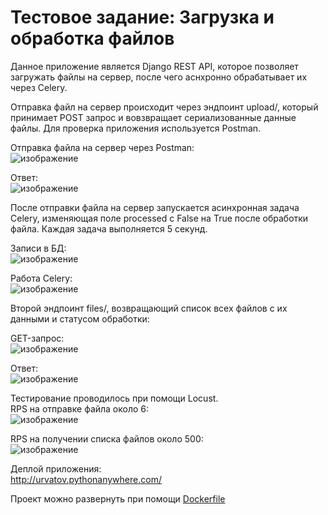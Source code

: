# Тестовое задание: Загрузка и обработка файлов
 
Данное приложение является Django REST API, которое позволяет загружать файлы на сервер, после чего аснхронно обрабатывает их через Celery.  

Отправка файл на сервер происходит через эндпоинт upload/, который принимает POST запрос и вовзвращает сериализованные данные файлы. Для проверка приложения используется Postman.  

Отправка файла на сервер через Postman:  
![изображение](https://github.com/Urvatov/test-task-picasso/assets/117490456/0f4ef440-2d8e-4c8b-a14d-a3d864310e1d)  

Ответ:  
![изображение](https://github.com/Urvatov/test-task-picasso/assets/117490456/ef78d817-9a28-45e5-937d-c9c77f08f1f6)  

После отправки файла на сервер запускается асинхронная задача Celery, изменяющая поле processed с False на True после обработки файла.
Каждая задача выполняется 5 секунд.  

Записи в БД:  
![изображение](https://github.com/Urvatov/test-task-picasso/assets/117490456/c3ba0cca-ac99-44d4-810a-1910f747cb91)  

Работа Celery:  
![изображение](https://github.com/Urvatov/test-task-picasso/assets/117490456/a15a6718-f5d7-4b82-ba9c-e5520e4af425)  

Второй эндпоинт files/, возвращающий список всех файлов с их данными и статусом обработки:  

GET-запрос:  
![изображение](https://github.com/Urvatov/test-task-picasso/assets/117490456/f8e9c396-9652-4555-83ba-aa844518f930)  

Ответ:  
![изображение](https://github.com/Urvatov/test-task-picasso/assets/117490456/f521e829-f709-44b8-ad78-bb9c67e0dbf7)  

Тестирование проводилось при помощи Locust.  
RPS на отправке файла около 6:  
![изображение](https://github.com/Urvatov/test-task-picasso/assets/117490456/e0c59b9e-5eff-45e0-83d4-eddb25011c1c)  

RPS на получении списка файлов около 500:  
![изображение](https://github.com/Urvatov/test-task-picasso/assets/117490456/0a7d08c3-413e-4968-9ec5-06316dcedecb)




Деплой приложения:  
http://urvatov.pythonanywhere.com/  

Проект можно развернуть при помощи [Dockerfile](file_upload_project/Dockerfile)

